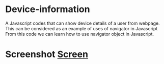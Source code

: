 # Device-information
A Javascript codes  that can show device details of a user from webpage.
This can be considered as an example of uses of navigator in Javascript 
From this code we can learn how to use navigator object in Javascript.
# Screenshot [Screen](https://github.com/Mktapphub/Device-information/assets/128965778/e431dc70-ca42-44c0-8b8c-df080c48db19)
